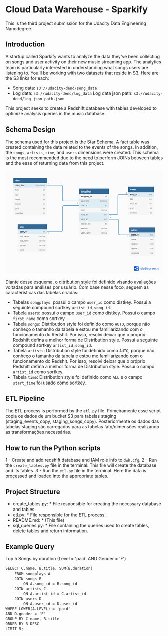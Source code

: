 # Cloud Data Warehouse - Sparkify 


This is the third project submission for the Udacity Data Engineering Nanodegree.

## Introduction


A startup called Sparkify wants to analyze the data they've been collecting on songs and user activity on their new music streaming app. The analytics team is particularly interested in understanding what songs users are listening to. You'll be working with two datasets that reside in S3. Here are the S3 links for each:

- Song data: `s3://udacity-dend/song_data`
- Log data: `s3://udacity-dend/log_data`
Log data json path: `s3://udacity-dend/log_json_path.json`

This project seeks to create a Redshift database with tables developed to optimize analysis queries in the music database.

## Schema Design


The schema used for this project is the Star Schema. A fact table was created containing the data related to the events of the songs. In addition, the `songs`, `artists`, `time`, and `users` dimensions were created. This schema is the most recommended due to the need to perform JOINs between tables and the ease of returning data from this project. 

![Schema Design](Schema_Design.png?raw=true "Schema Design")

Diante desse esquema, o ditribution style foi definido visando avaliações voltadas para análises por usuário. Com base nesse foco, seguem as características das tabelas criadas:
- Tabelas `songplays`: possui o campo `user_id` como distkey. Possui a seguinte compound sortkey `artist_id,song_id`.
- Tabela `users`: possui o campo `user_id` como distkey. Possui o campo `first_name` como sortkey.
- Tabela `songs`: Distribution style foi definido como `AUTO`, porque não conheço o tamanho da tabela e estou me familiarizando com o funcionamento do Redshit. Por isso, resolvi deixar que o próprio Redshift defina a melhor forma de Distribution style. Possui a seguinte compound sortkey `artist_id,song_id`.
- Tabela `artists`: Distribution style foi definido como `AUTO`, porque não conheço o tamanho da tabela e estou me familiarizando com o funcionamento do Redshit. Por isso, resolvi deixar que o próprio Redshift defina a melhor forma de Distribution style. Possui o campo `artist_id` como sortkey.
- Tabela `time`: Distribution style foi definido como `ALL` e o campo `start_time` foi usado como sortkey.
 


## ETL Pipeline


The ETL process is performed by the `etl.py` file. Primeiramente esse script copia os dados de um bucket S3 para tabelas staging (staging_events_copy, staging_songs_copy). Posteriormente os dados das tabelas staging são carregados para as tabelas fato/dimensões realizando as transformações necessárias. 


## How to run the Python scripts


1 - Create and add redshift database and IAM role info to `dwh.cfg`.
2 - Run the `create_tables.py` file in the terminal. This file will create the database and its tables.
3 - Run the `etl.py` file in the terminal. Here the data is processed and loaded into the appropriate tables.


## Project Structure


* create_tables.py: * File responsible for creating the necessary database and tables.
* etl.py: * File responsible for the ETL process.
* README.md: * (This file)
* sql_queries.py: * File containing the queries used to create tables, delete tables and return information.

## Example Query


Top 5 Songs by duration (Level = 'paid' AND Gender = 'F')
```
SELECT C.name, B.title, SUM(B.duration)  
    FROM songplays A 
    JOIN songs B 
        ON A.song_id = B.song_id 
    JOIN artists C 
        ON A.artist_id = C.artist_id 
    JOIN users D 
        ON A.user_id = D.user_id   
WHERE LOWER(A.LEVEL) = 'paid'
AND D.gender = 'F'
GROUP BY C.name, B.title 
ORDER BY 3 DESC
LIMIT 5;
```
